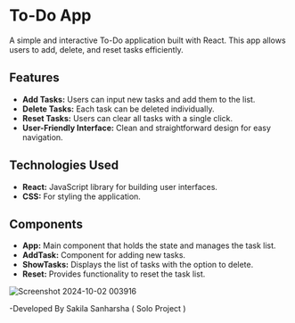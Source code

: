 # To-Do App

A simple and interactive To-Do application built with React. This app allows users to add, delete, and reset tasks efficiently.

## Features

- **Add Tasks:** Users can input new tasks and add them to the list.
- **Delete Tasks:** Each task can be deleted individually.
- **Reset Tasks:** Users can clear all tasks with a single click.
- **User-Friendly Interface:** Clean and straightforward design for easy navigation.

## Technologies Used

- **React:** JavaScript library for building user interfaces.
- **CSS:** For styling the application.

## Components

- **App:** Main component that holds the state and manages the task list.
- **AddTask:** Component for adding new tasks.
- **ShowTasks:** Displays the list of tasks with the option to delete.
- **Reset:** Provides functionality to reset the task list.
  
![Screenshot 2024-10-02 003916](https://github.com/user-attachments/assets/06497f89-1a80-4963-8787-87b7940e4cb7)

-Developed By Sakila Sanharsha ( Solo Project )
